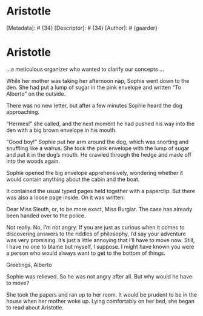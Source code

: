 # Aristotle
[Metadata]: # {34}
[Descriptor]: # {34}
[Author]: # {gaarder}
# Aristotle
...a meticulous organizer who wanted to clarify our concepts …



While her mother was taking her afternoon nap, Sophie went down to the den. She
had put a lump of sugar in the pink envelope and written “To Alberto” on the
outside.

There was no new letter, but after a few minutes Sophie heard the dog
approaching.

“Hermes!” she called, and the next moment he had pushed his way into the den
with a big brown envelope in his mouth.

“Good boy!” Sophie put her arm around the dog, which was snorting and snuffling
like a walrus. She took the pink envelope with the lump of sugar and put it in
the dog’s mouth. He crawled through the hedge and made off into the woods
again.

Sophie opened the big envelope apprehensively, wondering whether it would
contain anything about the cabin and the boat.

It contained the usual typed pages held together with a paperclip. But there
was also a loose page inside. On it was written:

Dear Miss Sleuth, or, to be more exact, Miss Burglar. The case has already been
handed over to the police.

Not really. No, I’m not angry. If you are just as curious when it comes to
discovering answers to the riddles of philosophy, I’d say your adventure was
very promising. It’s just a little annoying that I’ll have to move now. Still,
I have no one to blame but myself, I suppose. I might have known you were a
person who would always want to get to the bottom of things.

Greetings, Alberto

Sophie was relieved. So he was not angry after all. But why would he have to
move?

She took the papers and ran up to her room. It would be prudent to be in the
house when her mother woke up. Lying comfortably on her bed, she began to read
about Aristotle.

